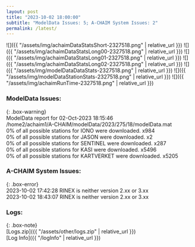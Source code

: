 ```yaml
---
layout: post
title: "2023-10-02 18:00:00"
subtitle: "ModelData Issues: 5; A-CHAIM System Issues: 2"
permalink: /latest/
---
```


![]({{ "/assets/img/achaimDataStatsShort-2327518.png" | relative_url }})
![]({{ "/assets/img/achaimDataStatsLong00-2327518.png" | relative_url }})
![]({{ "/assets/img/achaimDataStatsLong01-2327518.png" | relative_url }})
![]({{ "/assets/img/achaimDataStatsLong02-2327518.png" | relative_url }})
![]({{ "/assets/img/modelDataDataStats-2327518.png" | relative_url }})
![]({{ "/assets/img/modelDataStationStats-2327518.png" | relative_url }})
![]({{ "/assets/img/achaimRunTime-2327518.png" | relative_url }})


### ModelData Issues:  
  
{: .box-warning}  
 ModelData report for 02-Oct-2023 18:15:46   
 /home2/achaim1/A-CHAIM/modelData/2023/275/18/modelData.mat   
 0% of all possible stations for IONO were downloaded. x984   
 0% of all possible stations for JASON were downloaded. x2   
 0% of all possible stations for SENTINEL were downloaded. x287   
 0% of all possible stations for KASI were downloaded. x5496   
 0% of all possible stations for KARTVERKET were downloaded. x5205   
  
### A-CHAIM System Issues:  
  
{: .box-error}  
2023-10-02 17:42:28 RINEX is neither version 2.xx or 3.xx  
2023-10-02 18:43:07 RINEX is neither version 2.xx or 3.xx  

### Logs:  
  
{: .box-note}  
[Logs.zip]({{ "/assets/other/logs.zip" | relative_url }})  
[Log Info]({{ "/logInfo" | relative_url }})  
